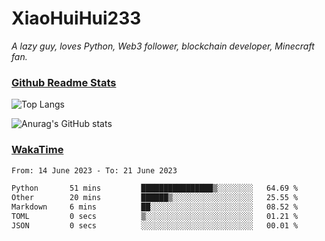 # XiaoHuiHui233

*A lazy guy, loves Python, Web3 follower, blockchain developer, Minecraft fan.*

### [Github Readme Stats](https://github.com/anuraghazra/github-readme-stats)

![Top Langs](https://github-readme-stats.vercel.app/api/top-langs/?username=XiaoHuiHui233&layout=compact&theme=github_dark)

![Anurag's GitHub stats](https://github-readme-stats.vercel.app/api?username=XiaoHuiHui233&show_icons=true&theme=github_dark)

### [WakaTime](https://wakatime.com)

<!--START_SECTION:waka-->

```txt
From: 14 June 2023 - To: 21 June 2023

Python       51 mins         ████████████████▒░░░░░░░░   64.69 %
Other        20 mins         ██████▒░░░░░░░░░░░░░░░░░░   25.55 %
Markdown     6 mins          ██░░░░░░░░░░░░░░░░░░░░░░░   08.52 %
TOML         0 secs          ▒░░░░░░░░░░░░░░░░░░░░░░░░   01.21 %
JSON         0 secs          ░░░░░░░░░░░░░░░░░░░░░░░░░   00.01 %
```

<!--END_SECTION:waka-->
